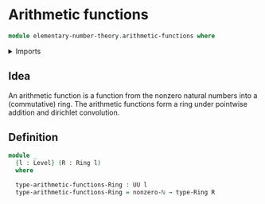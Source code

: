# Arithmetic functions

```agda
module elementary-number-theory.arithmetic-functions where
```

<details><summary>Imports</summary>

```agda
open import elementary-number-theory.nonzero-natural-numbers

open import foundation.universe-levels

open import ring-theory.rings
```

</details>

## Idea

An arithmetic function is a function from the nonzero natural numbers into a (commutative) ring. The arithmetic functions form a ring under pointwise addition and dirichlet convolution.

## Definition

```agda
module _
  {l : Level} (R : Ring l)
  where

  type-arithmetic-functions-Ring : UU l
  type-arithmetic-functions-Ring = nonzero-ℕ → type-Ring R
```
